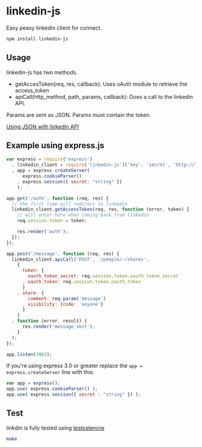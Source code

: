 # linkedin-js

Easy peasy linkedin client for connect.

``` bash
npm install linkedin-js
```

## Usage

linkedin-js has two methods.

* getAccesToken(req, res, callback): Uses oAuth module to retrieve the access_token
* apiCall(http_method, path, params, callback): Does a call to the linkedin API.

Params are sent as JSON.
Params must contain the token.

[Using JSON with linkedin API](http://developer.linkedin.com/docs/DOC-1203)

## Example using express.js

``` javascript
var express = require('express')
  , linkedin_client = require('linkedin-js')('key', 'secret', 'http://localhost:3003/auth')
  , app = express.createServer(
      express.cookieParser()
    , express.session({ secret: "string" })
    );

app.get('/auth', function (req, res) {
  // the first time will redirect to linkedin
  linkedin_client.getAccessToken(req, res, function (error, token) {
    // will enter here when coming back from linkedin
    req.session.token = token;

    res.render('auth');
  });
});

app.post('/message', function (req, res) {
  linkedin_client.apiCall('POST', '/people/~/shares',
    {
      token: {
        oauth_token_secret: req.session.token.oauth_token_secret
      , oauth_token: req.session.token.oauth_token
      }
    , share: {
        comment: req.param('message')
      , visibility: {code: 'anyone'}
      }
    }
  , function (error, result) {
      res.render('message_sent');
    }
  );
});

app.listen(3003);
```

If you're using express 3.0 or greater replace the `app = express.createServer` line with this:

``` javascript
var app = express();
app.use( express.cookieParser() );
app.use( express.session({ secret : "string" }) );
```

## Test

linkdin is fully tested using [testosterone](https://github.com/masylum/testosterone)

``` bash
make
```
